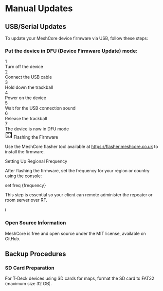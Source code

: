 # Manual Updates

<div class="section-divider">
  <div class="divider-line"></div>
</div>

## USB/Serial Updates

To update your MeshCore device firmware via USB, follow these steps:

<div class="update-sequence">
  <h3>Put the device in DFU (Device Firmware Update) mode:</h3>
  <div class="step-container">
    <div class="step">
      <div class="step-number">1</div>
      <div class="step-text">Turn off the device</div>
    </div>
    <div class="step">
      <div class="step-number">2</div>
      <div class="step-text">Connect the USB cable</div>
    </div>
    <div class="step">
      <div class="step-number">3</div>
      <div class="step-text">Hold down the trackball</div>
    </div>
    <div class="step">
      <div class="step-number">4</div>
      <div class="step-text">Power on the device</div>
    </div>
    <div class="step">
      <div class="step-number">5</div>
      <div class="step-text">Wait for the USB connection sound</div>
    </div>
    <div class="step">
      <div class="step-number">6</div>
      <div class="step-text">Release the trackball</div>
    </div>
    <div class="step">
      <div class="step-number">7</div>
      <div class="step-text">The device is now in DFU mode</div>
    </div>
  </div>
</div>

<div class="instruction-card">
  <div class="instruction-header">
    <svg xmlns="http://www.w3.org/2000/svg" width="24" height="24" viewBox="0 0 24 24" fill="none" stroke="currentColor" stroke-width="2" stroke-linecap="round" stroke-linejoin="round"><rect width="18" height="18" x="3" y="3" rx="2"/><path d="M7 7h.01"/><path d="M12 7h.01"/><path d="M17 7h.01"/><path d="M7 12h.01"/><path d="M12 12h.01"/><path d="M17 12h.01"/><path d="M7 17h.01"/><path d="M12 17h.01"/><path d="M17 17h.01"/></svg>
    <span>Flashing the Firmware</span>
  </div>
  <div class="instruction-content">
    <p>Use the MeshCore flasher tool available at <a href="https://flasher.meshcore.co.uk" class="link">https://flasher.meshcore.co.uk</a> to install the firmware.</p>
  </div>
</div>

<div class="console-example">
  <div class="console-header">
    <div class="console-dots">
      <span></span>
      <span></span>
      <span></span>
    </div>
    <div class="console-title">Setting Up Regional Frequency</div>
  </div>
  <div class="console-body">
    <p>After flashing the firmware, set the frequency for your region or country using the console:</p>
    <div class="code-block">set freq {frequency}</div>
    <p class="console-note">This step is essential so your client can remote administer the repeater or room server over RF.</p>
  </div>
</div>

<div class="note-box">
  <div class="note-icon">ℹ️</div>
  <div class="note-content">
    <h3>Open Source Information</h3>
    <p>MeshCore is free and open source under the MIT license, available on GitHub.</p>
  </div>
</div>

<div class="section-divider">
  <div class="divider-line"></div>
</div>

## Backup Procedures

<div class="card-container">
  <div class="backup-card">
    <div class="card-marker"></div>
    <div class="card-content">
      <h3>SD Card Preparation</h3>
      <p>For T-Deck devices using SD cards for maps, format the SD card to FAT32 (maximum size 32 GB).</p>
    </div>
  </div>
</div>